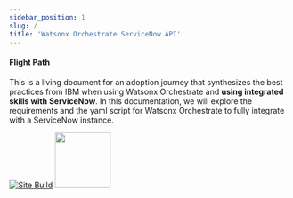 ```yaml
---
sidebar_position: 1
slug: /
title: 'Watsonx Orchestrate ServiceNow API'
---
```

#### Flight Path
This is a living document for an adoption journey that synthesizes the best practices from IBM when using Watsonx Orchestrate and  **using integrated skills with ServiceNow**. In this documentation, we will explore the requirements and the yaml script for Watsonx Orchestrate to fully integrate with a ServiceNow instance.

[![Site Build](https://github.com/ibm-client-engineering/solution-filenet-aws/actions/workflows/deploy.yml/badge.svg)](https://github.com/ibm-client-engineering/solution-filenet-aws/actions/workflows/deploy.yml)
<img src="https://user-images.githubusercontent.com/95059/166857681-99c92cdc-fa62-4141-b903-969bd6ec1a41.png" width="100" height="100" />